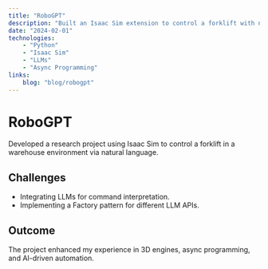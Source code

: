 ```yaml
---
title: "RoboGPT"
description: "Built an Isaac Sim extension to control a forklift with natural language commands."
date: "2024-02-01"
technologies: 
    - "Python"
    - "Isaac Sim"
    - "LLMs"
    - "Async Programming"
links:
    blog: "blog/robogpt"
---
```


# RoboGPT


Developed a research project using Isaac Sim to control a forklift in a warehouse environment via natural language.

## Challenges
- Integrating LLMs for command interpretation.
- Implementing a Factory pattern for different LLM APIs.

## Outcome
The project enhanced my experience in 3D engines, async programming, and AI-driven automation.

